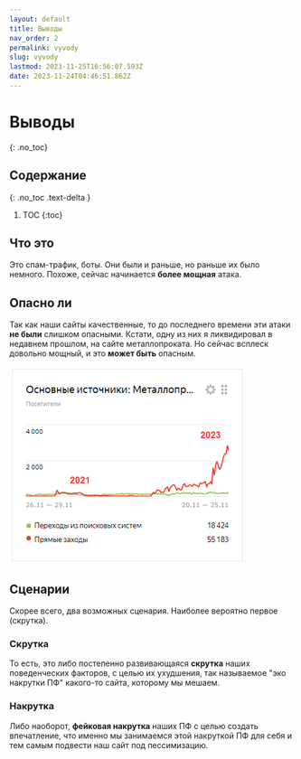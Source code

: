 ```yaml
---
layout: default
title: Выводы
nav_order: 2
permalink: vyvody
slug: vyvody
lastmod: 2023-11-25T16:56:07.593Z
date: 2023-11-24T04:46:51.862Z
---
```


# Выводы
{: .no_toc}

## Содержание
{: .no_toc .text-delta }

1. TOC
{:toc}

## Что это
Это спам-трафик, боты. Они были и раньше, но раньше их было немного. Похоже, сейчас начинается **более мощная** атака.

## Опасно ли
Так как наши сайты качественные, то до последнего времени эти атаки **не были** слишком опасными. Кстати, одну из них я ликвидировал в недавнем прошлом, на сайте металлопроката. Но сейчас всплеск довольно мощный, и это **может быть** опасным.

![Усиление атаки](/assets/images/2023-11-25%2022_25_19-Window.png)

## Сценарии
<!-- *Пока что бот имеет очень малый показатель отказов, но одновременно и плохую глубину просмотра. Вполне возможно, что владельцы бота будут постепенно наращивать отказы, делая нам **ухудшение** поведенческих факторов, а значит, потерю позиций. Или наоборот.* -->

Скорее всего, два возможных сценария. Наиболее вероятно первое (скрутка).

### Скрутка
То есть, это либо постепенно развивающаяся **скрутка** наших поведенческих факторов, с целью их ухудшения, так называемое "эко накрутки ПФ" какого-то сайта, которому мы мешаем.

### Накрутка
Либо наоборот, **фейковая накрутка** наших ПФ с целью создать впечатление, что именно мы занимаемся этой накруткой ПФ для себя и тем самым подвести наш сайт под пессимизацию.
